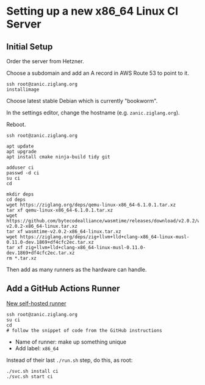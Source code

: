 # Setting up a new x86_64 Linux CI Server

## Initial Setup

Order the server from Hetzner.

Choose a subdomain and add an A record in AWS Route 53 to point to it.

```
ssh root@zanic.ziglang.org
installimage
```

Choose latest stable Debian which is currently "bookworm".

In the settings editor, change the hostname (e.g. `zanic.ziglang.org`).

Reboot.

```
ssh root@zanic.ziglang.org

apt update
apt upgrade
apt install cmake ninja-build tidy git

adduser ci
passwd -d ci
su ci
cd

mkdir deps
cd deps
wget https://ziglang.org/deps/qemu-linux-x86_64-6.1.0.1.tar.xz
tar xf qemu-linux-x86_64-6.1.0.1.tar.xz
wget https://github.com/bytecodealliance/wasmtime/releases/download/v2.0.2/wasmtime-v2.0.2-x86_64-linux.tar.xz
tar xf wasmtime-v2.0.2-x86_64-linux.tar.xz
wget https://ziglang.org/deps/zig+llvm+lld+clang-x86_64-linux-musl-0.11.0-dev.1869+df4cfc2ec.tar.xz
tar xf zig+llvm+lld+clang-x86_64-linux-musl-0.11.0-dev.1869+df4cfc2ec.tar.xz
rm *.tar.xz
```

Then add as many runners as the hardware can handle.

## Add a GitHub Actions Runner

[New self-hosted runner](https://github.com/ziglang/zig/settings/actions/runners/new)

```
ssh root@zanic.ziglang.org
su ci
cd
# follow the snippet of code from the GitHub instructions
```

 * Name of runner: make up something unique
 * Add label: `x86_64`

Instead of their last `./run.sh` step, do this, as root:

```
./svc.sh install ci
./svc.sh start ci
```
